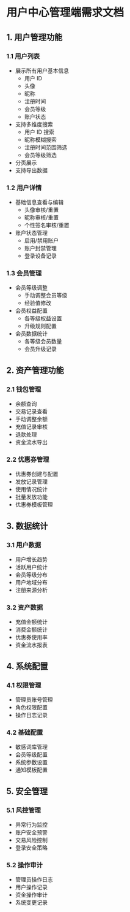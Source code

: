 # 用户中心管理端需求文档

## 1. 用户管理功能

### 1.1 用户列表

- 展示所有用户基本信息
  - 用户 ID
  - 头像
  - 昵称
  - 注册时间
  - 会员等级
  - 账户状态
- 支持多维度搜索
  - 用户 ID 搜索
  - 昵称模糊搜索
  - 注册时间范围筛选
  - 会员等级筛选
- 分页展示
- 支持导出数据

### 1.2 用户详情

- 基础信息查看与编辑
  - 头像审核/重置
  - 昵称审核/重置
  - 个性签名审核/重置
- 账户状态管理
  - 启用/禁用账户
  - 账户封禁管理
  - 登录设备记录

### 1.3 会员管理

- 会员等级调整
  - 手动调整会员等级
  - 经验值修改
- 会员权益配置
  - 各等级权益设置
  - 升级规则配置
- 会员数据统计
  - 各等级会员数量
  - 会员升级记录

## 2. 资产管理功能

### 2.1 钱包管理

- 余额查询
- 交易记录查看
- 手动调整余额
- 充值记录审核
- 退款处理
- 资金流水导出

### 2.2 优惠券管理

- 优惠券创建与配置
- 发放记录管理
- 使用情况统计
- 批量发放功能
- 优惠券模板管理

## 3. 数据统计

### 3.1 用户数据

- 用户增长趋势
- 活跃用户统计
- 会员等级分布
- 用户地域分布
- 注册来源分析

### 3.2 资产数据

- 充值金额统计
- 消费金额统计
- 优惠券使用率
- 资金流水报表

## 4. 系统配置

### 4.1 权限管理

- 管理员账号管理
- 角色权限配置
- 操作日志记录

### 4.2 基础配置

- 敏感词库管理
- 会员等级配置
- 系统参数设置
- 通知模板配置

## 5. 安全管理

### 5.1 风控管理

- 异常行为监控
- 账户安全预警
- 交易风险控制
- 登录安全策略

### 5.2 操作审计

- 管理员操作日志
- 用户操作记录
- 资金操作审计
- 系统变更记录
